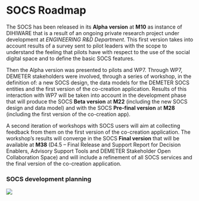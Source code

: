 # SOCS Roadmap

The SOCS has been released in its **Alpha version** at **M10** as instance of DIHIWARE that is a result of an ongoing private research project under development at _ENGINEERING R&D Department_. This first version takes into account results of a survey sent to pilot leaders with the scope to understand the feeling that pilots have with respect to the use of the social digital space and to define the basic SOCS features.

Then the Alpha version was presented to pilots and WP7. Through WP7, DEMETER stakeholders were involved, through a series of workshop, in the definition of: a new SOCS design, the data models for the DEMETER SOCS entities and the first version of the co-creation application. Results of this interaction with WP7 will be taken into account in the development phase that will produce the SOCS **Beta version** at **M22** (including the new SOCS design and data model) and with the SOCS **Pre-final version** at **M28** (including the first version of the co-creation app).

A second iteration of workshops with SOCS users will aim at collecting feedback from them on the first version of the co-creation application. The workshop’s results will converge in the SOCS **Final version** that will be available at **M38** (D4.5 – Final Release and Support Report for Decision Enablers, Advisory Support Tools and DEMETER Stakeholder Open Collaboration Space) and will include a refinement of all SOCS services and the final version of the co-creation application.


### SOCS development planning
![](/uploads/f5bccec0ddd5e3e1318b32fc6c0b79e3/Table_roadmap.png?raw=true)
